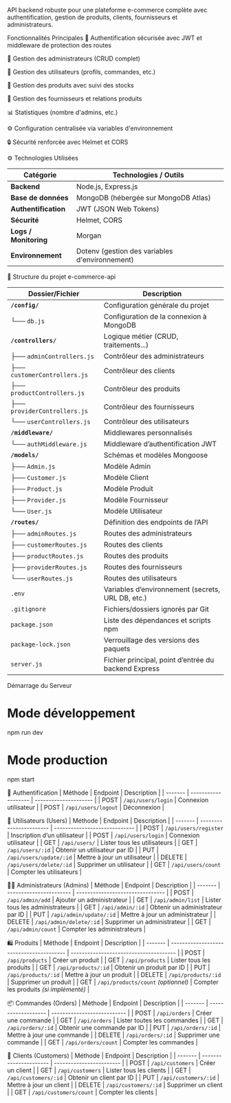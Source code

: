 API backend robuste pour une plateforme e-commerce complète avec authentification, gestion de produits, clients, fournisseurs et administrateurs.

Fonctionnalités Principales
🔐 Authentification sécurisée avec JWT et middleware de protection des routes

👑 Gestion des administrateurs (CRUD complet)

👥 Gestion des utilisateurs (profils, commandes, etc.)

🛒 Gestion des produits avec suivi des stocks

🤝 Gestion des fournisseurs et relations produits

📊 Statistiques (nombre d'admins, etc.)

⚙️ Configuration centralisée via variables d'environnement

🔒 Sécurité renforcée avec Helmet et CORS

⚙️ Technologies Utilisées

| Catégorie             | Technologies / Outils                          |
| --------------------- | ---------------------------------------------- |
| **Backend**           | Node.js, Express.js                            |
| **Base de données**   | MongoDB (hébergée sur MongoDB Atlas)           |
| **Authentification**  | JWT (JSON Web Tokens)                          |
| **Sécurité**          | Helmet, CORS                                   |
| **Logs / Monitoring** | Morgan                                         |
| **Environnement**     | Dotenv (gestion des variables d'environnement) |


📁 Structure du projet e-commerce-api

| Dossier/Fichier              | Description                                          |
| ---------------------------- | ---------------------------------------------------- |
| **`/config/`**               | Configuration générale du projet                     |
| └── `db.js`                  | Configuration de la connexion à MongoDB              |
| **`/controllers/`**          | Logique métier (CRUD, traitements...)                |
| ├── `adminControllers.js`    | Contrôleur des administrateurs                       |
| ├── `customerControllers.js` | Contrôleur des clients                               |
| ├── `productControllers.js`  | Contrôleur des produits                              |
| ├── `providerControllers.js` | Contrôleur des fournisseurs                          |
| └── `userControllers.js`     | Contrôleur des utilisateurs                          |
| **`/middleware/`**           | Middlewares personnalisés                            |
| └── `authMiddleware.js`      | Middleware d’authentification JWT                    |
| **`/models/`**               | Schémas et modèles Mongoose                          |
| ├── `Admin.js`               | Modèle Admin                                         |
| ├── `Customer.js`            | Modèle Client                                        |
| ├── `Product.js`             | Modèle Produit                                       |
| ├── `Provider.js`            | Modèle Fournisseur                                   |
| └── `User.js`                | Modèle Utilisateur                                   |
| **`/routes/`**               | Définition des endpoints de l’API                    |
| ├── `adminRoutes.js`         | Routes des administrateurs                           |
| ├── `customerRoutes.js`      | Routes des clients                                   |
| ├── `productRoutes.js`       | Routes des produits                                  |
| ├── `providerRoutes.js`      | Routes des fournisseurs                              |
| └── `userRoutes.js`          | Routes des utilisateurs                              |
| `.env`                       | Variables d’environnement (secrets, URL DB, etc.)    |
| `.gitignore`                 | Fichiers/dossiers ignorés par Git                    |
| `package.json`               | Liste des dépendances et scripts npm                 |
| `package-lock.json`          | Verrouillage des versions des paquets                |
| `server.js`                  | Fichier principal, point d’entrée du backend Express |


Démarrage du Serveur
# Mode développement
npm run dev

# Mode production
npm start

🔐 Authentification
| Méthode | Endpoint            | Description           |
| ------- | ------------------- | --------------------- |
| POST    | `/api/users/login`  | Connexion utilisateur |
| POST    | `/api/users/logout` | Déconnexion           |


👤 Utilisateurs (Users)
| Méthode | Endpoint                | Description                   |
| ------- | ----------------------- | ----------------------------- |
| POST    | `/api/users/register`   | Inscription d’un utilisateur  |
| POST    | `/api/users/login`      | Connexion utilisateur         |
| GET     | `/api/users/`           | Lister tous les utilisateurs  |
| GET     | `/api/users/:id`        | Obtenir un utilisateur par ID |
| PUT     | `/api/users/update/:id` | Mettre à jour un utilisateur  |
| DELETE  | `/api/users/delete/:id` | Supprimer un utilisateur      |
| GET     | `/api/users/count`      | Compter les utilisateurs      |



👨‍💼 Administrateurs (Admins)
| Méthode | Endpoint                | Description                      |
| ------- | ----------------------- | -------------------------------- |
| POST    | `/api/admin/add`        | Ajouter un administrateur        |
| GET     | `/api/admin/list`       | Lister tous les administrateurs  |
| GET     | `/api/admin/:id`        | Obtenir un administrateur par ID |
| PUT     | `/api/admin/update/:id` | Mettre à jour un administrateur  |
| DELETE  | `/api/admin/delete/:id` | Supprimer un administrateur      |
| GET     | `/api/admin/count`      | Compter les administrateurs      |


🛍️ Produits
| Méthode | Endpoint                                 | Description                            |
| ------- | ---------------------------------------- | -------------------------------------- |
| POST    | `/api/products`                          | Créer un produit                       |
| GET     | `/api/products`                          | Lister tous les produits               |
| GET     | `/api/products/:id`                      | Obtenir un produit par ID              |
| PUT     | `/api/products/:id`                      | Mettre à jour un produit               |
| DELETE  | `/api/products/:id`                      | Supprimer un produit                   |
| GET     | `/api/products/count`      *(optionnel)* | Compter les produits *(si implémenté)* |

📦 Commandes (Orders)
| Méthode | Endpoint            | Description                 |
| ------- | ------------------- | --------------------------- |
| POST    | `/api/orders`       | Créer une commande          |
| GET     | `/api/orders`       | Lister toutes les commandes |
| GET     | `/api/orders/:id`   | Obtenir une commande par ID |
| PUT     | `/api/orders/:id`   | Mettre à jour une commande  |
| DELETE  | `/api/orders/:id`   | Supprimer une commande      |
| GET     | `/api/orders/count` | Compter les commandes       |

👥 Clients (Customers)
| Méthode | Endpoint               | Description              |
| ------- | ---------------------- | ------------------------ |
| POST    | `/api/customers`       | Créer un client          |
| GET     | `/api/customers`       | Lister tous les clients  |
| GET     | `/api/customers/:id`   | Obtenir un client par ID |
| PUT     | `/api/customers/:id`   | Mettre à jour un client  |
| DELETE  | `/api/customers/:id`   | Supprimer un client      |
| GET     | `/api/customers/count` | Compter les clients      |




